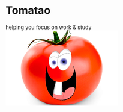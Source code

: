 # <h1>Tomatao</h1>
helping you focus on work &amp; study
<img src="./icons/24692--ingredient_detail_ingredient-2.png">
